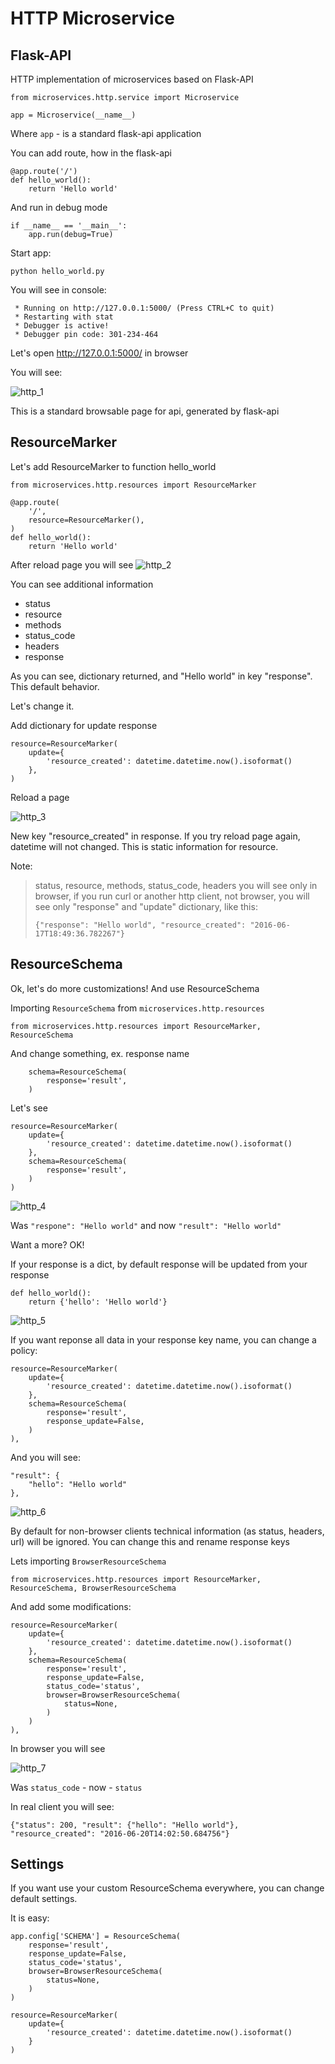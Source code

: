 # HTTP Microservice

## Flask-API

HTTP implementation of microservices based on Flask-API

```
from microservices.http.service import Microservice

app = Microservice(__name__)
```

Where `app` - is a standard flask-api application

You can add route, how in the flask-api

```
@app.route('/')
def hello_world():
    return 'Hello world'
```

And run in debug mode

```
if __name__ == '__main__':
    app.run(debug=True)
```

Start app:

```
python hello_world.py
```

You will see in console:

```
 * Running on http://127.0.0.1:5000/ (Press CTRL+C to quit)
 * Restarting with stat
 * Debugger is active!
 * Debugger pin code: 301-234-464
```

Let's open http://127.0.0.1:5000/ in browser

You will see:

![http_1](http/1.png)

This is a standard browsable page for api, generated by flask-api

## ResourceMarker

Let's add ResourceMarker to function hello_world
```
from microservices.http.resources import ResourceMarker
```

```
@app.route(
    '/',
    resource=ResourceMarker(),
)
def hello_world():
    return 'Hello world'
```

After reload page you will see
![http_2](http/2.png)

You can see additional information

* status
* resource
* methods
* status_code
* headers
* response

As you can see, dictionary returned, and "Hello world" in key "response".
This default behavior.

Let's change it.

Add dictionary for update response

```
resource=ResourceMarker(
    update={
        'resource_created': datetime.datetime.now().isoformat()
    },
)
```

Reload a page

![http_3](http/3.png)

New key "resource_created" in response. If you try reload page again, datetime will
not changed. This is static information for resource.

Note:
> status, resource, methods, status_code, headers you will see only in browser, if you
> run curl or another http client, not browser, you will see only "response" and "update"
> dictionary, like this:
> ```
> {"response": "Hello world", "resource_created": "2016-06-17T18:49:36.782267"}
> ```

## ResourceSchema

Ok, let's do more customizations! And use ResourceSchema

Importing `ResourceSchema` from `microservices.http.resources`
```
from microservices.http.resources import ResourceMarker, ResourceSchema
```

And change something, ex. response name
```
    schema=ResourceSchema(
        response='result',
    )
```

Let's see
```
resource=ResourceMarker(
    update={
        'resource_created': datetime.datetime.now().isoformat()
    },
    schema=ResourceSchema(
        response='result',
    )
)
```

![http_4](http/4.png)

Was `"respone": "Hello world"` and now `"result": "Hello world"`

Want a more? OK!

If your response is a dict, by default response will be updated from your response

```
def hello_world():
    return {'hello': 'Hello world'}
```

![http_5](http/5.png)

If you want reponse all data in your response key name, you can change a policy:

```
resource=ResourceMarker(
    update={
        'resource_created': datetime.datetime.now().isoformat()
    },
    schema=ResourceSchema(
        response='result',
        response_update=False,
    )
),
```

And you will see:
```
"result": {
    "hello": "Hello world"
},
```

![http_6](http/6.png)

By default for non-browser clients technical information (as status, headers, url) will be ignored.
You can change this and rename response keys

Lets importing `BrowserResourceSchema`
```
from microservices.http.resources import ResourceMarker, ResourceSchema, BrowserResourceSchema
```

And add some modifications:
```
resource=ResourceMarker(
    update={
        'resource_created': datetime.datetime.now().isoformat()
    },
    schema=ResourceSchema(
        response='result',
        response_update=False,
        status_code='status',
        browser=BrowserResourceSchema(
            status=None,
        )
    )
),
```

In browser you will see

![http_7](http/7.png)

Was `status_code` - now - `status`

In real client you will see:

```
{"status": 200, "result": {"hello": "Hello world"}, "resource_created": "2016-06-20T14:02:50.684756"}
```

## Settings

If you want use your custom ResourceSchema everywhere, you can change default
settings.

It is easy:

```
app.config['SCHEMA'] = ResourceSchema(
    response='result',
    response_update=False,
    status_code='status',
    browser=BrowserResourceSchema(
        status=None,
    )
)
```

```
resource=ResourceMarker(
    update={
        'resource_created': datetime.datetime.now().isoformat()
    }
)
```
